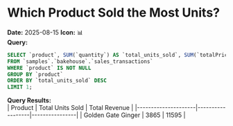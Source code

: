 # Which Product Sold the Most Units?
**Date:** 2025-08-15  **Icon:** 📊  
**Query:**  
```sql
SELECT `product`, SUM(`quantity`) AS `total_units_sold`, SUM(`totalPrice`) AS `total_revenue` 
FROM `samples`.`bakehouse`.`sales_transactions` 
WHERE `product` IS NOT NULL 
GROUP BY `product` 
ORDER BY `total_units_sold` DESC 
LIMIT 1;
```
**Query Results:**  
| Product              | Total Units Sold | Total Revenue |
|---------------------|------------------|----------------|
| Golden Gate Ginger   | 3865             | 11595          | 